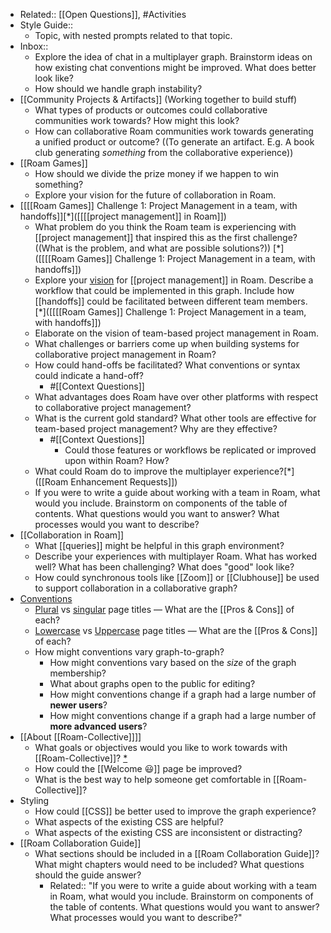 - Related:: [[Open Questions]], #Activities
- Style Guide::
    - Topic, with nested prompts related to that topic. 
- Inbox::
    - Explore the idea of chat in a multiplayer graph. Brainstorm ideas on how existing chat conventions might be improved. What does better look like?
    - How should we handle graph instability?
- [[Community Projects & Artifacts]] (Working together to build stuff)
    - What types of products or outcomes could collaborative communities work towards? How might this look?
    - How can collaborative Roam communities work towards generating a unified product or outcome? ((To generate an artifact. E.g. A book club generating *something* from the collaborative experience))
- [[Roam Games]]
    - How should we divide the prize money if we happen to win something?
    - Explore your vision for the future of collaboration in Roam.
- [[[[Roam Games]] Challenge 1: Project Management in a team, with handoffs]][*]([[[[project management]] in Roam]])
    - What problem do you think the Roam team is experiencing with [[project management]] that inspired this as the first challenge? ((What is the problem, and what are possible solutions?)) [*]([[[[Roam Games]] Challenge 1: Project Management in a team, with handoffs]])
    - Explore your [vision]([[Vision]]) for [[project management]] in Roam. Describe a workflow that could be implemented in this graph. Include how [[handoffs]] could be facilitated between different team members. [*]([[[[Roam Games]] Challenge 1: Project Management in a team, with handoffs]])
    - Elaborate on the vision of team-based project management in Roam. 
    - What challenges or barriers come up when building systems for collaborative project management in Roam?
    - How could hand-offs be facilitated? What conventions or syntax could indicate a hand-off?
        - #[[Context Questions]]
    - What advantages does Roam have over other platforms with respect to collaborative project management?
    - What is the current gold standard? What other tools are effective for team-based project management? Why are they effective? 
        - #[[Context Questions]]
            - Could those features or workflows be replicated or improved upon within Roam? How? 
    - What could Roam do to improve the multiplayer experience?[*]([[Roam Enhancement Requests]])
    - If you were to write a guide about working with a team in Roam, what would you include. Brainstorm on components of the table of contents. What questions would you want to answer? What processes would you want to describe?
- [[Collaboration in Roam]]
    - What [[queries]] might be helpful in this graph environment?
    - Describe your experiences with multiplayer Roam. What has worked well? What has been challenging? What does "good" look like?
    - How could synchronous tools like [[Zoom]] or [[Clubhouse]] be used to support collaboration in a collaborative graph?
- [Conventions]([[conventions]])
    - [Plural]([[plural]]) vs [singular]([[singular]]) page titles — What are the [[Pros & Cons]] of each?
    - [Lowercase]([[lowercase]]) vs [Uppercase]([[uppercase]]) page titles — What are the [[Pros & Cons]] of each?
    - How might conventions vary graph-to-graph? 
        - How might conventions vary based on the *size* of the graph membership?
        - What about graphs open to the public for editing?
        - How might conventions change if a graph had a large number of **newer users**?
        - How might conventions change if a graph had a large number of **more advanced users**?
- [[About [[Roam-Collective]]]]
    - What goals or objectives would you like to work towards with [[Roam-Collective]]? [*](((ODwYwd-L7)))
    - How could the [[Welcome 😃]] page be improved?
    - What is the best way to help someone get comfortable in [[Roam-Collective]]? 
- Styling
    - How could [[CSS]] be better used to improve the graph experience?
    - What aspects of the existing CSS are helpful?
    - What aspects of the existing CSS are inconsistent or distracting?
- [[Roam Collaboration Guide]]
    - What sections should be included in a [[Roam Collaboration Guide]]? What might chapters would need to be included? What questions should the guide answer?
        - Related:: "If you were to write a guide about working with a team in Roam, what would you include. Brainstorm on components of the table of contents. What questions would you want to answer? What processes would you want to describe?"
